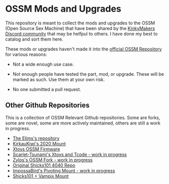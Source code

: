 # OSSM Mods and Upgrades

This repository is meant to collect the mods and upgrades to the OSSM (Open Source Sex Machine) that have been shared by the [KinkyMakers Discord community](https://discord.gg/MmpT9xE) that may be helfpul to others. I have done my best to catalog and sort them here.

These mods or upgrades haven't made it into the [official OSSM Repository](https://github.com/KinkyMakers/OSSM-hardware) for various reasons:  

- Not a wide enough use case.  

- Not enough people have tested the part, mod, or upgrade. These will be marked as such. Use them at your own risk.

- No one submitted a pull request.


## Other Github Repositories
This is a collection of OSSM Relevant Github repositories. Some are forks, some are novel, some are more actively maintained, others are still a work in progress.

- [The Elims's repository](https://github.com/theelims)
- [KirkauKiwi's 2020 Mount](https://github.com/KirikauKiwi/OSSM-2020-Stand)  
- [Xtoys OSSM Firmware](https://github.com/denialtek/XToys-OSSM-Firmware)
- [Scarlet-Tsunami's Xtoys and Tcode - work in progress](https://github.com/Scarlet-Tsunami/OSSM-Firmware-CompoundVersion)
- [Zylos's OSSM Fork - work in progress](https://github.com/zylos146/OSSM-nextgen)
- [Original Shicks101 4040 Repo](https://github.com/shicks101/OSSM-hardware/tree/master)
- [ImpossaBird's Pivoting Mount - work in progress](https://gitlab.com/NaughtyBirds/ossm-pivot-mount)
- [Shicks101 + Vampix Mount](https://github.com/shicks101/OSSM-hardware/tree/master/Hardware/OSSM%20Mounting/Shick%20%2B%20Vampix%20extrusion%20mounting)